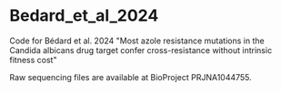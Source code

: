 # Bedard_et_al_2024

Code for Bédard et al. 2024 "Most azole resistance mutations in the Candida albicans drug target confer cross-resistance without intrinsic fitness cost"

Raw sequencing files are available at BioProject PRJNA1044755.
